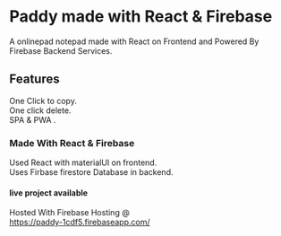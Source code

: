 # Paddy made with React & Firebase
A onlinepad notepad made with React on Frontend and Powered By Firebase Backend Services.

## Features 
One Click to copy. <br >
One click delete. <br >
SPA & PWA .<br >
### Made With React & Firebase
Used React with materialUI on frontend. <br >
Uses Firbase firestore Database in backend. <br >
#### live project available 
Hosted With Firebase Hosting @ <br > 
https://paddy-1cdf5.firebaseapp.com/
